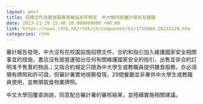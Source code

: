 ```yaml
---
layout: post
title: 招標文件及膳食服務等被指未符規定　中大稱同意審計報告及建議
date: 2023-11-29 15:46:10.000000000 +08:00
link: https://news.rthk.hk/rthk/ch/component/k2/1729969-20231129.htm
categories: rthk
---
```


審計報告發現，中大沒有在校園設施招標文件、合約和指引加入維護國家安全相關事宜的措施，書店沒有就營運發出任何有關維護國家安全的指引，出售並非合約訂明准予售賣的物品；又指合約規定只限為中大學生或教職員提供膳食服務，亦必須領有牌照和許可證，但審計署實地視察發現，29間餐廳並非專供中大學生或教職員使用，並無領取食物業牌照。

中文大學回覆查詢說，同意配合審計署的審核結果，並陸續實施相關建議。
